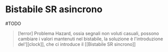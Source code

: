 # Bistabile SR asincrono

#TODO 


>[!error] Problema
>Hazard, ossia segnali non voluti casuali, possono cambiare i valori mantenuti nel bistabile, la soluzione è l'introduzione del'[[clock]], che ci  introduce il [[Bistabile SR sincrono]]
>